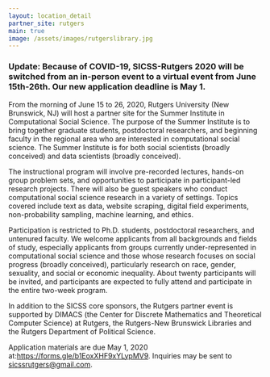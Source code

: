 ```yaml
---
layout: location_detail
partner_site: rutgers
main: true
image: /assets/images/rutgerslibrary.jpg
---
```

### Update: Because of COVID-19, SICSS-Rutgers 2020 will be switched from an in-person event to a virtual event from June 15th-26th. Our new application deadline is May 1.


From the morning of June 15 to 26, 2020, Rutgers University (New Brunswick, NJ) will host a partner site for the Summer Institute in Computational Social Science. The purpose of the Summer Institute is to bring together graduate students, postdoctoral researchers, and beginning faculty in the regional area who are interested in computational social science. The Summer Institute is for both social scientists (broadly conceived) and data scientists (broadly conceived). 

The instructional program will involve pre-recorded lectures, hands-on group problem sets, and opportunities to participate in participant-led research projects. There will also be guest speakers who conduct computational social science research in a variety of settings. Topics covered include text as data, website scraping, digital field experiments, non-probability sampling, machine learning, and ethics. 

Participation is restricted to Ph.D. students, postdoctoral researchers, and untenured faculty. We welcome applicants from all backgrounds and fields of study, especially applicants from groups currently under-represented in computational social science and those whose research focuses on social progress (broadly conceived), particularly research on race, gender, sexuality, and social or economic inequality. About twenty participants will be invited, and participants are expected to fully attend and participate in the entire two-week program. 

In addition to the SICSS core sponsors, the Rutgers partner event is supported by DIMACS (the Center for Discrete Mathematics and Theoretical Computer Science) at Rutgers, the Rutgers-New Brunswick Libraries and the Rutgers Department of Political Science. 

Application materials are due May 1, 2020 at:https://forms.gle/b1EoxXHF9xYLypMV9. Inquiries may be sent to sicssrutgers@gmail.com.


